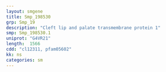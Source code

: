```yaml
---
layout: smgene
title: Smp_198530
grp: Smp_19
description: "Cleft lip and palate transmembrane protein 1"
smp: Smp_198530.1
uniprot: "G4VR21"
length:  1566
cdd: "cl12311, pfam05602"
kk: ns
categories: sm
---
```


